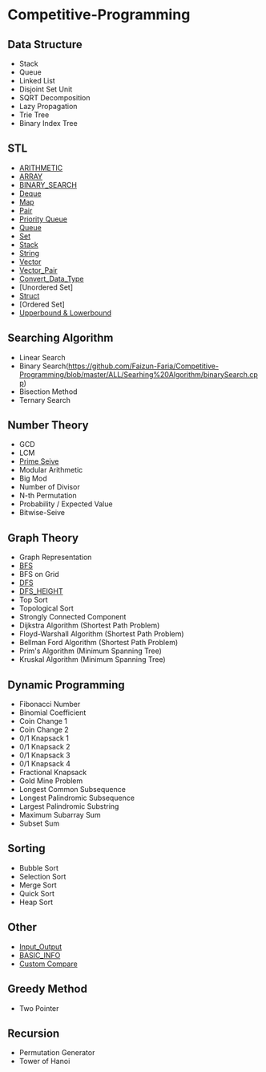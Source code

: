 # Competitive-Programming

## Data Structure
* Stack
* Queue
* Linked List
* Disjoint Set Unit
* SQRT Decomposition
* Lazy Propagation
* Trie Tree
* Binary Index Tree

## STL
* [ARITHMETIC](https://github.com/Faizun-Faria/Competitive-Programming/blob/master/ALL/STL/ARITHMETIC.md)
* [ARRAY](https://github.com/Faizun-Faria/Competitive-Programming/blob/master/ALL/STL/ARRAY.md)
* [BINARY_SEARCH](https://github.com/Faizun-Faria/Competitive-Programming/blob/master/ALL/STL/BINARY_SEARCH%2Cmd)
* [Deque](https://github.com/Faizun-Faria/Competitive-Programming/blob/master/ALL/STL/DEQUE.md)
* [Map](https://github.com/Faizun-Faria/Competitive-Programming/blob/master/ALL/STL/MAP.md)
* [Pair](https://github.com/Faizun-Faria/Competitive-Programming/blob/master/ALL/STL/PAIR.md)
* [Priority Queue](https://github.com/Faizun-Faria/Competitive-Programming/blob/master/ALL/STL/PRIORITY_QUEUE.md)
* [Queue](https://github.com/Faizun-Faria/Competitive-Programming/blob/master/ALL/STL/QUEUE.md)
* [Set](https://github.com/Faizun-Faria/Competitive-Programming/blob/master/ALL/STL/SET.md)
* [Stack](https://github.com/Faizun-Faria/Competitive-Programming/blob/master/ALL/STL/STACK.md)
* [String](https://github.com/Faizun-Faria/Competitive-Programming/blob/master/ALL/STL/STRING.md)
* [Vector](https://github.com/Faizun-Faria/Competitive-Programming/blob/master/ALL/STL/VECTOR.md)
* [Vector_Pair](https://github.com/Faizun-Faria/Competitive-Programming/blob/master/ALL/STL/VECTOR_PAIR.md)
* [Convert_Data_Type](https://github.com/Faizun-Faria/Competitive-Programming/blob/master/ALL/STL/CONVERT_DATA_TYPE.md)
* [Unordered Set]
* [Struct](https://github.com/Faizun-Faria/Competitive-Programming/blob/master/ALL/STL/STRUCT.md)
* [Ordered Set]
* [Upperbound & Lowerbound](https://github.com/Faizun-Faria/Competitive-Programming/blob/master/ALL/STL/UPPER_LOWER_BOUND.md)

## Searching Algorithm
* Linear Search
* Binary Search(https://github.com/Faizun-Faria/Competitive-Programming/blob/master/ALL/Searhing%20Algorithm/binarySearch.cpp)
* Bisection Method
* Ternary Search

## Number Theory
* GCD
* LCM
* [Prime Seive](https://github.com/Faizun-Faria/Competitive-Programming/blob/master/ALL/Graph%20Theory/primeSeive.cpp)
* Modular Arithmetic
* Big Mod
* Number of Divisor
* N-th Permutation
* Probability / Expected Value
* Bitwise-Seive

## Graph Theory
* Graph Representation
* [BFS](https://github.com/Faizun-Faria/Competitive-Programming/blob/master/ALL/Graph%20Theory/bfs.md)
* BFS on Grid
* [DFS](https://github.com/Faizun-Faria/Competitive-Programming/blob/master/ALL/Graph%20Theory/dfs.md)
* [DFS_HEIGHT](https://github.com/Faizun-Faria/Competitive-Programming/blob/master/ALL/Graph%20Theory/dfsLevel.cpp) 
* Top Sort
* Topological Sort
* Strongly Connected Component
* Dijkstra Algorithm (Shortest Path Problem)
* Floyd-Warshall Algorithm (Shortest Path Problem)
* Bellman Ford Algorithm (Shortest Path Problem)
* Prim's Algorithm (Minimum Spanning Tree)
* Kruskal Algorithm (Minimum Spanning Tree)

## Dynamic Programming
* Fibonacci Number
* Binomial Coefficient
* Coin Change 1
* Coin Change 2
* 0/1 Knapsack 1
* 0/1 Knapsack 2
* 0/1 Knapsack 3
* 0/1 Knapsack 4
* Fractional Knapsack
* Gold Mine Problem
* Longest Common Subsequence
* Longest Palindromic Subsequence
* Largest Palindromic Substring
* Maximum Subarray Sum
* Subset Sum

## Sorting
* Bubble Sort
* Selection Sort
* Merge Sort
* Quick Sort
* Heap Sort

## Other
* [Input_Output](https://github.com/Faizun-Faria/Competitive-Programming/blob/master/ALL/Basic/INPUT_OUTPUT.md)
* [BASIC_INFO](https://github.com/Faizun-Faria/Competitive-Programming/blob/master/ALL/Basic/BASIC_INFO.md)
* [Custom Compare](https://github.com/Faizun-Faria/Competitive-Programming/edit/master/ALL/Basic/Custom_Compare.cpp)

## Greedy Method
* Two Pointer

## Recursion
* Permutation Generator
* Tower of Hanoi
